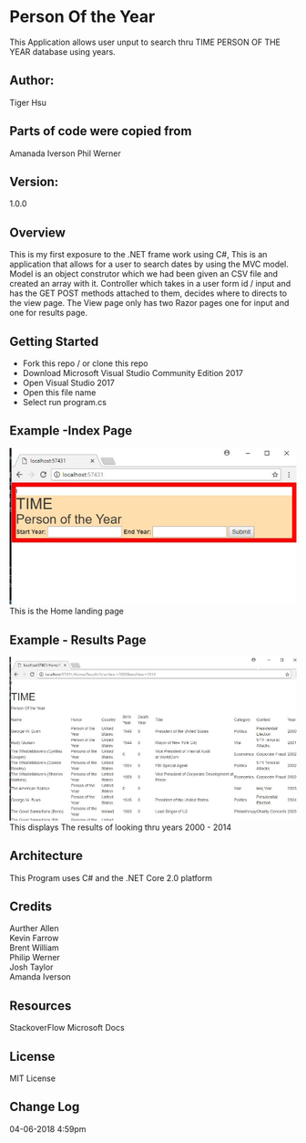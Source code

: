 # Person Of the Year #
This Application allows user unput to search thru TIME PERSON OF THE YEAR database using years.

## Author:
Tiger Hsu <br>

## Parts of code were copied from
Amanada Iverson
Phil Werner

## Version:
1.0.0 

## Overview
This is my first exposure to the .NET frame work using C#, This is an application that allows for
a user to search dates by using the MVC model. Model is an object construtor which we had been given an CSV file and created an array with it. Controller which takes in a user form id / input and has the GET POST methods attached to them, decides where to directs to the view page. The View page only has two Razor pages one for input and one for results page.

## Getting Started
- Fork this repo / or clone this repo
- Download Microsoft Visual Studio Community Edition 2017
- Open Visual Studio 2017
- Open this file name 
- Select run program.cs

## Example -Index Page

![alt text](/Person_of_the_year/Time_Person.JPG)
This is the Home landing page

## Example - Results Page
![alt text](/Person_of_the_year/Time_Example.JPG)
This displays The results of looking thru years 2000 - 2014

## Architecture
This  Program uses C# and the .NET Core 2.0 platform

## Credits
Aurther Allen <br>
Kevin Farrow <br>
Brent William <br>
Philip Werner <br>
Josh Taylor <br>
Amanda Iverson <br>

## Resources
StackoverFlow
Microsoft Docs

## License
MIT License

## Change Log

04-06-2018 4:59pm 
